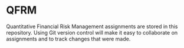 # QFRM
Quantitative Financial Risk Management assignments are stored in this repository. Using Git version control will make it easy to collaborate on assignments and to track changes that were made. 
